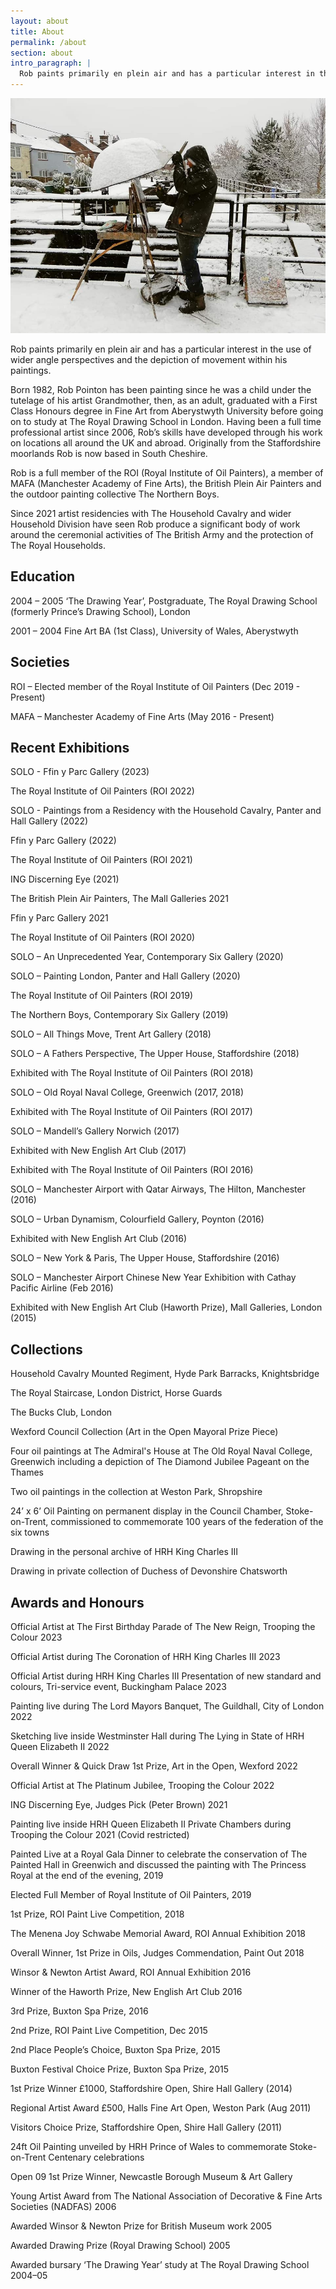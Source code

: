 ```yaml
---
layout: about
title: About
permalink: /about
section: about
intro_paragraph: |
  Rob paints primarily en plein air and has a particular interest in the use of wider angle perspectives and the depiction of movement within his paintings.
---
```

![Rob Pointon painting en plein air](/assets/img/uploads/Rob-Profile-Rode-Heath.jpg)

Rob paints primarily en plein air and has a particular interest in the use of wider angle perspectives and the depiction of movement within his paintings.

Born 1982, Rob Pointon has been painting since he was a child under the tutelage of his artist Grandmother, then, as an adult, graduated with a First Class Honours degree in Fine Art from Aberystwyth University before going on to study at The Royal Drawing School in London. Having been a full time professional artist since 2006, Rob’s skills have developed through his work on locations all around the UK and abroad. Originally from the Staffordshire moorlands Rob is now based in South Cheshire.

Rob is a full member of the ROI (Royal Institute of Oil Painters), a member of MAFA (Manchester Academy of Fine Arts), the British Plein Air Painters and the outdoor painting collective The Northern Boys.

Since 2021 artist residencies with The Household Cavalry and wider Household Division have seen Rob produce a significant body of work around the ceremonial activities of The British Army and the protection of The Royal Households.

## Education

2004 – 2005 ‘The Drawing Year’, Postgraduate, The Royal Drawing School (formerly Prince’s Drawing School), London

2001 – 2004 Fine Art BA (1st Class), University of Wales, Aberystwyth

## Societies

ROI – Elected member of the Royal Institute of Oil Painters (Dec 2019 - Present)

MAFA – Manchester Academy of Fine Arts (May 2016 - Present)

## Recent Exhibitions

SOLO - Ffin y Parc Gallery (2023)

The Royal Institute of Oil Painters (ROI 2022)

SOLO - Paintings from a Residency with the Household Cavalry, Panter and Hall Gallery (2022)

Ffin y Parc Gallery (2022)

The Royal Institute of Oil Painters (ROI 2021)

ING Discerning Eye (2021)

The British Plein Air Painters, The Mall Galleries 2021

Ffin y Parc Gallery 2021

The Royal Institute of Oil Painters (ROI 2020)

SOLO – An Unprecedented Year, Contemporary Six Gallery (2020)

SOLO – Painting London, Panter and Hall Gallery (2020)

The Royal Institute of Oil Painters (ROI 2019)

The Northern Boys, Contemporary Six Gallery (2019)

SOLO – All Things Move, Trent Art Gallery (2018)

SOLO – A Fathers Perspective, The Upper House, Staffordshire (2018)

Exhibited with The Royal Institute of Oil Painters (ROI 2018)

SOLO – Old Royal Naval College, Greenwich (2017, 2018)

Exhibited with The Royal Institute of Oil Painters (ROI 2017)

SOLO – Mandell’s Gallery Norwich (2017)

Exhibited with New English Art Club (2017)

Exhibited with The Royal Institute of Oil Painters (ROI 2016)

SOLO – Manchester Airport with Qatar Airways, The Hilton, Manchester (2016)

SOLO – Urban Dynamism, Colourfield Gallery, Poynton (2016)

Exhibited with New English Art Club (2016)

SOLO – New York & Paris, The Upper House, Staffordshire (2016)

SOLO – Manchester Airport Chinese New Year Exhibition with Cathay Pacific Airline (Feb 2016)

Exhibited with New English Art Club (Haworth Prize), Mall Galleries, London (2015)

## Collections

Household Cavalry Mounted Regiment, Hyde Park Barracks, Knightsbridge

The Royal Staircase, London District, Horse Guards

The Bucks Club, London

Wexford Council Collection (Art in the Open Mayoral Prize Piece)

Four oil paintings at The Admiral's House at The Old Royal Naval College, Greenwich including a depiction of The Diamond Jubilee Pageant on the Thames

Two oil paintings in the collection at Weston Park, Shropshire

24’ x 6’ Oil Painting on permanent display in the Council Chamber, Stoke-on-Trent, commissioned to commemorate 100 years of the federation of the six towns

Drawing in the personal archive of HRH King Charles III

Drawing in private collection of Duchess of Devonshire Chatsworth

## Awards and Honours

Official Artist at The First Birthday Parade of The New Reign, Trooping the Colour 2023

Official Artist during The Coronation of HRH King Charles III 2023

Official Artist during HRH King Charles III Presentation of new standard and colours, Tri-service event, Buckingham Palace 2023

Painting live during The Lord Mayors Banquet, The Guildhall, City of London 2022

Sketching live inside Westminster Hall during The Lying in State of HRH Queen Elizabeth II 2022

Overall Winner & Quick Draw 1st Prize, Art in the Open, Wexford 2022

Official Artist at The Platinum Jubilee, Trooping the Colour 2022

ING Discerning Eye, Judges Pick (Peter Brown) 2021

Painting live inside HRH Queen Elizabeth II Private Chambers during Trooping the Colour 2021 (Covid restricted)

Painted Live at a Royal Gala Dinner to celebrate the conservation of The Painted Hall in Greenwich and discussed the painting with The Princess Royal at the end of the evening, 2019

Elected Full Member of Royal Institute of Oil Painters, 2019

1st Prize, ROI Paint Live Competition, 2018

The Menena Joy Schwabe Memorial Award, ROI Annual Exhibition 2018

Overall Winner, 1st Prize in Oils, Judges Commendation, Paint Out 2018

Winsor & Newton Artist Award, ROI Annual Exhibition 2016

Winner of the Haworth Prize, New English Art Club 2016

3rd Prize, Buxton Spa Prize, 2016

2nd Prize, ROI Paint Live Competition, Dec 2015

2nd Place People’s Choice, Buxton Spa Prize, 2015

Buxton Festival Choice Prize, Buxton Spa Prize, 2015

1st Prize Winner £1000, Staffordshire Open, Shire Hall Gallery (2014)

Regional Artist Award £500, Halls Fine Art Open, Weston Park (Aug 2011)

Visitors Choice Prize, Staffordshire Open, Shire Hall Gallery (2011)

24ft Oil Painting unveiled by HRH Prince of Wales to commemorate Stoke-on-Trent Centenary celebrations

Open 09 1st Prize Winner, Newcastle Borough Museum & Art Gallery

Young Artist Award from The National Association of Decorative & Fine Arts Societies (NADFAS) 2006

Awarded Winsor & Newton Prize for British Museum work 2005

Awarded Drawing Prize (Royal Drawing School) 2005

Awarded bursary ‘The Drawing Year’ study at The Royal Drawing School 2004–05
